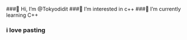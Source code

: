###👋 Hi, I’m @Tokyodidit
###👀 I’m interested in c++
###🌱 I’m currently learning C++
### i love pasting 
